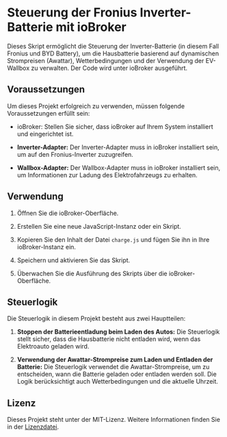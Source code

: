 # Steuerung der Fronius Inverter-Batterie mit ioBroker

Dieses Skript ermöglicht die Steuerung der Inverter-Batterie (in diesem Fall Fronius und BYD Battery), um die Hausbatterie basierend auf dynamischen Strompreisen (Awattar), Wetterbedingungen und der Verwendung der EV-Wallbox zu verwalten. Der Code wird unter ioBroker ausgeführt.

## Voraussetzungen

Um dieses Projekt erfolgreich zu verwenden, müssen folgende Voraussetzungen erfüllt sein:

- ioBroker: Stellen Sie sicher, dass ioBroker auf Ihrem System installiert und eingerichtet ist.

- **Inverter-Adapter:** Der Inverter-Adapter muss in ioBroker installiert sein, um auf den Fronius-Inverter zuzugreifen.

- **Wallbox-Adapter:** Der Wallbox-Adapter muss in ioBroker installiert sein, um Informationen zur Ladung des Elektrofahrzeugs zu erhalten.

## Verwendung

1. Öffnen Sie die ioBroker-Oberfläche.

2. Erstellen Sie eine neue JavaScript-Instanz oder ein Skript.

3. Kopieren Sie den Inhalt der Datei `charge.js` und fügen Sie ihn in Ihre ioBroker-Instanz ein.

4. Speichern und aktivieren Sie das Skript.

5. Überwachen Sie die Ausführung des Skripts über die ioBroker-Oberfläche.

## Steuerlogik

Die Steuerlogik in diesem Projekt besteht aus zwei Hauptteilen:

1. **Stoppen der Batterieentladung beim Laden des Autos:** Die Steuerlogik stellt sicher, dass die Hausbatterie nicht entladen wird, wenn das Elektroauto geladen wird.

2. **Verwendung der Awattar-Strompreise zum Laden und Entladen der Batterie:** Die Steuerlogik verwendet die Awattar-Strompreise, um zu entscheiden, wann die Batterie geladen oder entladen werden soll. Die Logik berücksichtigt auch Wetterbedingungen und die aktuelle Uhrzeit.

## Lizenz

Dieses Projekt steht unter der MIT-Lizenz. Weitere Informationen finden Sie in der [Lizenzdatei](LICENSE).

